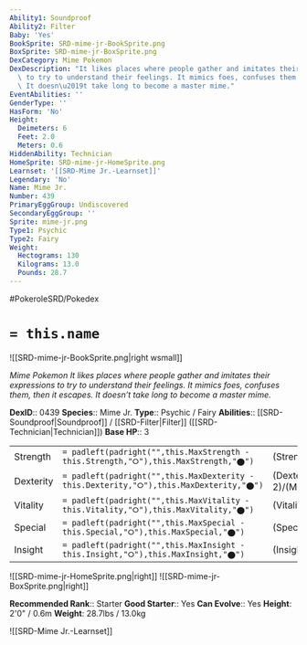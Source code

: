 ```yaml
---
Ability1: Soundproof
Ability2: Filter
Baby: 'Yes'
BookSprite: SRD-mime-jr-BookSprite.png
BoxSprite: SRD-mime-jr-BoxSprite.png
DexCategory: Mime Pokemon
DexDescription: "It likes places where people gather and imitates their expressions\
  \ to try to understand their feelings. It mimics foes, confuses them, then it escapes.\
  \ It doesn\u2019t take long to become a master mime."
EventAbilities: ''
GenderType: ''
HasForm: 'No'
Height:
  Deimeters: 6
  Feet: 2.0
  Meters: 0.6
HiddenAbility: Technician
HomeSprite: SRD-mime-jr-HomeSprite.png
Learnset: '[[SRD-Mime Jr.-Learnset]]'
Legendary: 'No'
Name: Mime Jr.
Number: 439
PrimaryEggGroup: Undiscovered
SecondaryEggGroup: ''
Sprite: mime-jr.png
Type1: Psychic
Type2: Fairy
Weight:
  Hectograms: 130
  Kilograms: 13.0
  Pounds: 28.7
---
```


#PokeroleSRD/Pokedex

# `= this.name`

![[SRD-mime-jr-BookSprite.png|right wsmall]]

*Mime Pokemon*
*It likes places where people gather and imitates their expressions to try to understand their feelings. It mimics foes, confuses them, then it escapes. It doesn’t take long to become a master mime.*

**DexID**:: 0439
**Species**:: Mime Jr.
**Type**:: Psychic / Fairy
**Abilities**:: [[SRD-Soundproof|Soundproof]] / [[SRD-Filter|Filter]] ([[SRD-Technician|Technician]])
**Base HP**:: 3

|           |                                                                                        |                                          |
| --------- | -------------------------------------------------------------------------------------- | ---------------------------------------- |
| Strength  | `= padleft(padright("",this.MaxStrength - this.Strength,"⭘"),this.MaxStrength,"⬤")`    | (Strength::1)/(MaxStrength::3)   |
| Dexterity | `= padleft(padright("",this.MaxDexterity - this.Dexterity,"⭘"),this.MaxDexterity,"⬤")` | (Dexterity:: 2)/(MaxDexterity::4) |
| Vitality  | `= padleft(padright("",this.MaxVitality - this.Vitality,"⭘"),this.MaxVitality,"⬤")`    | (Vitality::2)/(MaxVitality::4)   |
| Special   | `= padleft(padright("",this.MaxSpecial - this.Special,"⭘"),this.MaxSpecial,"⬤")`       | (Special::2)/(MaxSpecial::5)     |
| Insight   | `= padleft(padright("",this.MaxInsight - this.Insight,"⭘"),this.MaxInsight,"⬤")`       | (Insight::2)/(MaxInsight::5)     |

![[SRD-mime-jr-HomeSprite.png|right]]
![[SRD-mime-jr-BoxSprite.png|right]]

**Recommended Rank**:: Starter
**Good Starter**:: Yes
**Can Evolve**:: Yes
**Height**: 2'0" / 0.6m
**Weight**: 28.7lbs / 13.0kg

![[SRD-Mime Jr.-Learnset]]